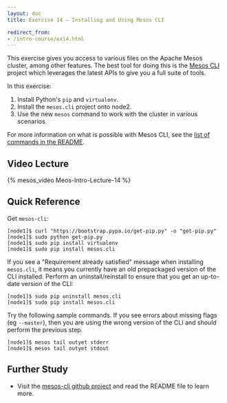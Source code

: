 ```yaml
---
layout: doc
title: Exercise 14 – Installing and Using Mesos CLI

redirect_from:
- /intro-course/ex14.html
---
```


This exercise gives you access to various files on the Apache Mesos cluster, among other features.
The best tool for doing this is the [Mesos CLI](https://github.com/mesosphere/mesos-cli) project which leverages
the latest APIs to give you a full suite of tools.

In this exercise:

1. Install Python's ``pip`` and ``virtualenv``.
2. Install the ``mesos.cli`` project onto node2.
3. Use the new ``mesos`` command to work with the cluster in various scenarios.

For more information on what is possible with Mesos CLI, see the [list of commands in the README](https://github.com/mesosphere/mesos-cli).


Video Lecture
-------------

{% mesos_video Meos-Intro-Lecture-14 %}


Quick Reference
---------------

Get ``mesos-cli``:

```
[node1]$ curl "https://bootstrap.pypa.io/get-pip.py" -o "get-pip.py"
[node1]$ sudo python get-pip.py
[node1]$ sudo pip install virtualenv
[node1]$ sudo pip install mesos.cli
```

If you see a "Requirement already satisfied" message when installing ``mesos.cli``, it means you currently have an old prepackaged version of the CLI installed. Perform an uninstall/reinstall to ensure that you get an up-to-date version of the CLI:

```
[node1]$ sudo pip uninstall mesos.cli
[node1]$ sudo pip install mesos.cli
```

Try the following sample commands. If you see errors about missing flags (eg ``--master``), then you are using the wrong version of the CLI and should perform the previous step.

```
[node1]$ mesos tail outyet stderr
[node1]$ mesos tail outyet stdout
```

Further Study
-------------

* Visit the [mesos-cli github project](https://github.com/mesosphere/mesos-cli) and read the README file to learn more.


